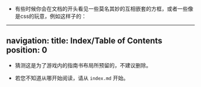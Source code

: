 * 有些时候你会在文档的开头看见一些莫名其妙的互相嵌套的方框，或者一些像是css的玩意，例如这样子的：  

---
navigation:
  title: Index/Table of Contents
  position: 0
---

* 猜测这是为了游戏内的指南书布局所预留的，不建议删除。

* 若您不知道从哪开始阅读，请从 `index.md` 开始。